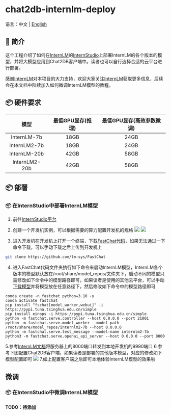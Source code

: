 # chat2db-internlm-deploy


语言：中文  | [English](README_EN.md)

## 📖 简介
这个工程介绍了如何在[InternLM](https://github.com/InternLM/InternLM)的[InternStudio](https://studio.intern-ai.org.cn/)上部署InternLM的各个版本的模型，并将大模型应用到Chat2DB客户端中。读者也可以自行选择合适的云平台进行部署。

感谢[InternLM](https://github.com/InternLM/InternLM)对本项目的大力支持，欢迎大家关注[InternLM](https://github.com/InternLM/InternLM)获取更多信息，后续会在本文档中陆续加入如何微调InternLM模型的教程。

## 📦 硬件要求
|      模型       | 最低GPU显存(推理) | 最低GPU显存(高效参数微调) |
|:-------------:|:-----------:|:---------------:|
|  InternLM-7b  |    18GB     |      24GB       |
| InternLM2-7b  |    18GB     |      24GB       |
| InternLM-20b  |    42GB     |      58GB       |
| InternLM2-20b |    42GB     |      58GB       |


## 📦 部署
### 📦 在InternStudio中部署InternLM模型

1. 前往[InternStudio平台](https://studio.intern-ai.org.cn/)
2. 创建一个开发机实例，可以根据需要的算力配置开发机的规格
   <img src="http://gpt.sqlgpt.cn/download/img/1.png">
   <img src="http://gpt.sqlgpt.cn/download/img/2.png">
   
3. 进入开发机在开发机上打开一个终端，下载[FastChat代码](https://github.com/lm-sys/FastChat)，如果无法通过一下命令下载，可以手动下载之后上传到开发机上
```bash
git clone https://github.com/lm-sys/FastChat
```
4. 进入FastChat代码文件夹执行如下命令来启动InternLM模型，InternLM各个版本的模型默认放在/root/share/model_repos/文件夹下，启动不同的模型只需修改如下命令中的模型路径即可，如果读者是使用的其他云平台，可以手动[下载模型](https://github.com/InternLM/InternLM)并将模型放在任意路径下，然后修改如下命令中的模型路径即可
```
conda create -n fastchat python=3.10 -y
conda activate fastchat
pip install "fschat[model_worker,webui]" -i https://pypi.tuna.tsinghua.edu.cn/simple
pip install einops -i https://pypi.tuna.tsinghua.edu.cn/simple
python -m fastchat.serve.controller --host 0.0.0.0 --port 21001
python -m fastchat.serve.model_worker --model-path /root/share/model_repos/internlm2-7b --host 0.0.0.0
python -m fastchat.serve.test_message --model-name internlm2-7b
python3 -m fastchat.serve.openai_api_server --host 0.0.0.0 --port 8000
```
5.参考[InternLM文档](https://aicarrier.feishu.cn/wiki/RkBWwdOfQiuLJHkEbqhceIRjnGg)将服务器上的8000端口转发到本地开发机的9990端口
6.参考下图配置Chat2DB客户端，如果读者是部署的其他版本模型，对应的修改如下模型配置即可
 <img src="http://gpt.sqlgpt.cn/download/img/4.png">
7.如上配置客户端之后即可本地体验InternLM模型的效果啦

## 微调
### 📦 在InternStudio中微调InternLM模型

#### TODO：待添加


